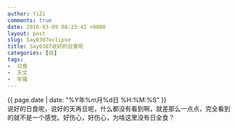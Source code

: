 ```yaml
---
author: YiZi
comments: true
date: 2016-03-09 08:23:41 +0800
layout: post
slug: Say0307eclipse
title: Say0307说好的日食呢
categories: [说]
tags:
-  日食
-  天文
-  牢骚
---
```

<div class="saying">
<div class="timestamp">{{ page.date | date: "%Y年%m月%d日 %H:%M:%S" }}</div>
说好的日食呢，说好的天再旦呢，什么都没有看到啊，就差那么一点点，完全看到的就不是一个感觉。好伤心，好伤心，为啥这里没有日全食？
</div>
